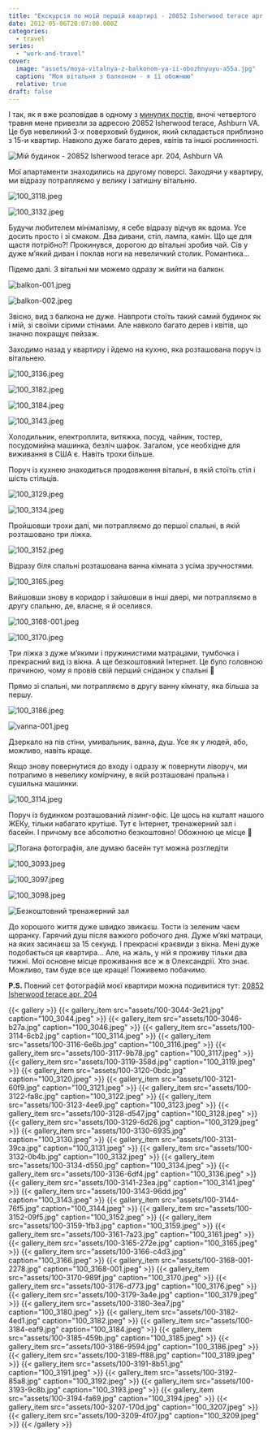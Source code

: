 ```yaml
---
title: "Екскурсія по моїй першій квартирі - 20852 Isherwood terace apr. 204, Ashburn VA"
date: 2012-05-06T20:07:00.000Z
categories:
  - travel
series:
  - "work-and-travel"
cover:
  image: "assets/moya-vitalnya-z-balkonom-ya-ii-obozhnyuyu-a55a.jpg"
  caption: "Моя вітальня з балконом - я її обожнюю"
  relative: true
draft: false
---
```


І так, як я вже розповідав в одному з [минулих постів](/posts/perelit-do-ssha-chastina-druga), вночі четвертого травня мене привезли за адресою 20852 Isherwood terace, Ashburn VA. Це був невеликий 3-х поверховий будинок, який складається приблизно з 15-и квартир. Навколо дуже багато дерев, квітів та іншої рослинності.

![Мій будинок - 20852 Isherwood terace apr. 204, Ashburn VA](assets/mii-budinok-20852-isherwood-terace-apr-204-ashburn-va-4a44.jpg "Мій будинок - 20852 Isherwood terace apr. 204, Ashburn VA")

Мої апартаменти знаходились на другому поверсі. Заходячи у квартиру, ми відразу потрапляємо у велику і затишну вітальню.

![100_3118.jpeg](assets/100-3118-2a1c.jpg)

![100_3132.jpeg](assets/100-3132-592d.jpg)

Будучи любителем мінімалізму, я себе відразу відчув як вдома. Усе досить просто і зі смаком. Два дивани, стіл, лампа, камін. Що ще для щастя потрібно?! Прокинувся, дорогою до вітальні зробив чай. Сів у дуже м’який диван і поклав ноги на невеличкий столик. Романтика...

Підемо далі. З вітальні ми можемо одразу ж вийти на балкон.

![balkon-001.jpeg](assets/balkon-001-2819.jpg)

![balkon-002.jpeg](assets/balkon-002-0036.jpg)

Звісно, вид з балкона не дуже. Навпроти стоїть такий самий будинок як і мій, зі своїми сірими стінами. Але навколо багато дерев і квітів, що значно покращує пейзаж.

Заходимо назад у квартиру і йдемо на кухню, яка розташована поруч із вітальнею.

![100_3136.jpeg](assets/100-3136-4415.jpg)

![100_3182.jpeg](assets/100-3182-8a70.jpg)

![100_3184.jpeg](assets/100-3184-b0c4.jpg)

![100_3143.jpeg](assets/100-3143-c57d.jpg)

Холодильник, електроплита, витяжка, посуд, чайник, тостер, посудомийна машинка, безліч шафок. Загалом, усе необхідне для виживання в США є. Навіть трохи більше.

Поруч із кухнею знаходиться продовження вітальні, в якій стоїть стіл і шість стільців.

![100_3129.jpeg](assets/100-3129-5a3a.jpg)

![100_3134.jpeg](assets/100-3134-57d2.jpg)

Пройшовши трохи далі, ми потрапляємо до першої спальні, в якій розташовано три ліжка.

![100_3152.jpeg](assets/100-3152-cedf.jpg)

Відразу біля спальні розташована ванна кімната з усіма зручностями.

![100_3165.jpeg](assets/100-3165-ac69.jpg)

Вийшовши знову в коридор і зайшовши в інші двері, ми потрапляємо в другу спальню, де, власне, я й оселився.

![100_3168-001.jpeg](assets/100-3168-001-28af.jpg)

![100_3170.jpeg](assets/100-3170-521f.jpg)

Три ліжка з дуже м’якими і пружинистими матрацами, тумбочка і прекрасний вид із вікна. А ще безкоштовний Інтернет. Це було головною причиною, чому я провів свій перший сніданок у спальні 🙂

Прямо зі спальні, ми потрапляємо в другу ванну кімнату, яка більша за першу.

![100_3186.jpeg](assets/100-3186-f381.jpg)

![vanna-001.jpeg](assets/vanna-001-e4e2.jpg)

Дзеркало на пів стіни, умивальник, ванна, душ. Усе як у людей, або, можливо, навіть краще.

Якщо знову повернутися до входу і одразу ж повернути ліворуч, ми потрапимо в невелику комірчину, в якій розташовані пральна і сушильна машинки.

![100_3114.jpeg](assets/100-3114-9010.jpg)

Поруч із будинком розташований лізинг-офіс. Це щось на кшталт нашого ЖЕКу, тільки набагато крутіше. Тут є Інтернет, тренажерний зал і басейн. І причому все абсолютно безкоштовно! Обожнюю це місце 🙂

![Погана фотографія, але думаю басейн тут можна розгледіти](assets/pogana-fotografiya-ale-dumayu-basein-tut-mozhna-rozglediti-c36c.jpg "Погана фотографія, але думаю басейн тут можна розгледіти")

![100_3093.jpeg](assets/100-3093-9a1a.jpg)

![100_3097.jpeg](assets/100-3097-e920.jpg)

![100_3098.jpeg](assets/100-3098-6149.jpg)

![Безкоштовний тренажерний зал](assets/bezkoshtovnii-trenazhernii-zal-412f.jpg "Безкоштовний тренажерний зал")

До хорошого життя дуже швидко звикаєш. Тости із зеленим чаєм щоранку. Гарячий душ після важкого робочого дня. Дуже м’які матраци, на яких засинаєш за 15 секунд. І прекрасні краєвиди з вікна. Мені дуже подобається ця квартира... Але, на жаль, у ній я проживу тільки два тижні. Мої основне місце проживання все ж в Олександрії. Хто знає. Можливо, там буде все ще краще! Поживемо побачимо.

**P.S.** Повний сет фотографій моєї квартири можна подивитися тут: [20852 Isherwood terace apr. 204](https://picasaweb.google.com/109065549372438672644/20852IsherwoodTeraceApr204?authuser=0&feat=embedwebsite)

{{< gallery >}}
 {{< gallery_item src="assets/100-3044-3e21.jpg" caption="100_3044.jpeg" >}}
 {{< gallery_item src="assets/100-3046-b27a.jpg" caption="100_3046.jpeg" >}}
 {{< gallery_item src="assets/100-3114-6cb2.jpg" caption="100_3114.jpeg" >}}
 {{< gallery_item src="assets/100-3116-6e6b.jpg" caption="100_3116.jpeg" >}}
 {{< gallery_item src="assets/100-3117-9b78.jpg" caption="100_3117.jpeg" >}}
 {{< gallery_item src="assets/100-3119-358d.jpg" caption="100_3119.jpeg" >}}
 {{< gallery_item src="assets/100-3120-0bdc.jpg" caption="100_3120.jpeg" >}}
 {{< gallery_item src="assets/100-3121-60f9.jpg" caption="100_3121.jpeg" >}}
 {{< gallery_item src="assets/100-3122-fa8c.jpg" caption="100_3122.jpeg" >}}
 {{< gallery_item src="assets/100-3123-4ee9.jpg" caption="100_3123.jpeg" >}}
 {{< gallery_item src="assets/100-3128-d547.jpg" caption="100_3128.jpeg" >}}
 {{< gallery_item src="assets/100-3129-6d26.jpg" caption="100_3129.jpeg" >}}
 {{< gallery_item src="assets/100-3130-6935.jpg" caption="100_3130.jpeg" >}}
 {{< gallery_item src="assets/100-3131-39ca.jpg" caption="100_3131.jpeg" >}}
 {{< gallery_item src="assets/100-3132-0b4b.jpg" caption="100_3132.jpeg" >}}
 {{< gallery_item src="assets/100-3134-d550.jpg" caption="100_3134.jpeg" >}}
 {{< gallery_item src="assets/100-3136-6df4.jpg" caption="100_3136.jpeg" >}}
 {{< gallery_item src="assets/100-3141-23ea.jpg" caption="100_3141.jpeg" >}}
 {{< gallery_item src="assets/100-3143-96dd.jpg" caption="100_3143.jpeg" >}}
 {{< gallery_item src="assets/100-3144-76f5.jpg" caption="100_3144.jpeg" >}}
 {{< gallery_item src="assets/100-3152-09f5.jpg" caption="100_3152.jpeg" >}}
 {{< gallery_item src="assets/100-3159-1fb3.jpg" caption="100_3159.jpeg" >}}
 {{< gallery_item src="assets/100-3161-7a23.jpg" caption="100_3161.jpeg" >}}
 {{< gallery_item src="assets/100-3165-272e.jpg" caption="100_3165.jpeg" >}}
 {{< gallery_item src="assets/100-3166-c4d3.jpg" caption="100_3166.jpeg" >}}
 {{< gallery_item src="assets/100-3168-001-2278.jpg" caption="100_3168-001.jpeg" >}}
 {{< gallery_item src="assets/100-3170-989f.jpg" caption="100_3170.jpeg" >}}
 {{< gallery_item src="assets/100-3176-d773.jpg" caption="100_3176.jpeg" >}}
 {{< gallery_item src="assets/100-3179-3a4e.jpg" caption="100_3179.jpeg" >}}
 {{< gallery_item src="assets/100-3180-3ea7.jpg" caption="100_3180.jpeg" >}}
 {{< gallery_item src="assets/100-3182-4ed1.jpg" caption="100_3182.jpeg" >}}
 {{< gallery_item src="assets/100-3184-eaf9.jpg" caption="100_3184.jpeg" >}}
 {{< gallery_item src="assets/100-3185-459b.jpg" caption="100_3185.jpeg" >}}
 {{< gallery_item src="assets/100-3186-9594.jpg" caption="100_3186.jpeg" >}}
 {{< gallery_item src="assets/100-3189-ff88.jpg" caption="100_3189.jpeg" >}}
 {{< gallery_item src="assets/100-3191-8b51.jpg" caption="100_3191.jpeg" >}}
 {{< gallery_item src="assets/100-3192-85a8.jpg" caption="100_3192.jpeg" >}}
 {{< gallery_item src="assets/100-3193-9c8b.jpg" caption="100_3193.jpeg" >}}
 {{< gallery_item src="assets/100-3194-fa69.jpg" caption="100_3194.jpeg" >}}
 {{< gallery_item src="assets/100-3207-170d.jpg" caption="100_3207.jpeg" >}}
 {{< gallery_item src="assets/100-3209-4f07.jpg" caption="100_3209.jpeg" >}}
{{< /gallery >}}
